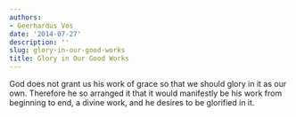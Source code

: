 ```yaml
---
authors:
- Geerhardus Vos
date: '2014-07-27'
description: ''
slug: glory-in-our-good-works
title: Glory in Our Good Works
---
```

God does not grant us his work of grace so that we should glory in it as our own. Therefore he so arranged it that it would manifestly be his work from beginning to end, a divine work, and he desires to be glorified in it.



